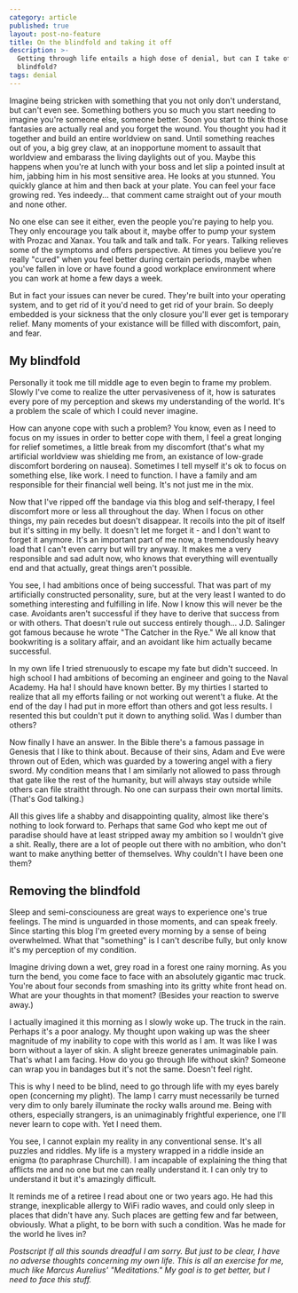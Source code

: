 ```yaml
---
category: article
published: true
layout: post-no-feature
title: On the blindfold and taking it off
description: >-
  Getting through life entails a high dose of denial, but can I take off the
  blindfold?
tags: denial
---
```

Imagine being stricken with something that you not only don't understand, but can't even see. Something bothers you so much you start needing to imagine you're someone else, someone better. Soon you start to think those fantasies are actually real and you forget the wound. You thought you had it together and build an entire worldview on sand. Until something reaches out of you, a big grey claw, at an inopportune moment to assault that worldview and embarass the living daylights out of you. Maybe this happens when you're at lunch with your boss and let slip a pointed insult at him, jabbing him in his most sensitive area. He looks at you stunned. You quickly glance at him and then back at your plate. You can feel your face growing red. Yes indeedy... that comment came straight out of your mouth and none other.

No one else can see it either, even the people you're paying to help you. They only encourage you talk about it, maybe offer to pump your system with Prozac and Xanax. You talk and talk and talk. For years. Talking relieves some of the symptoms and offers perspective. At times you believe you're really "cured" when you feel better during certain periods, maybe when you've fallen in love or have found a good workplace environment where you can work at home a few days a week.

But in fact your issues can never be cured. They're built into your operating system, and to get rid of it you'd need to get rid of your brain. So deeply embedded is your sickness that the only closure you'll ever get is temporary relief. Many moments of your existance will be filled with discomfort, pain, and fear.

## My blindfold

Personally it took me till middle age to even begin to frame my problem. Slowly I've come to realize the utter pervasiveness of it, how is saturates every pore of my perception and skews my understanding of the world. It's a problem the scale of which I could never imagine.

How can anyone cope with such a problem? You know, even as I need to focus on my issues in order to better cope with them, I feel a great longing for relief sometimes, a little break from my discomfort (that's what my artificial worldview was shielding me from, an existance of low-grade discomfort bordering on nausea). Sometimes I tell myself it's ok to focus on something else, like work. I need to function. I have a family and am responsible for their financial well being. It's not just me in the mix.

Now that I've ripped off the bandage via this blog and self-therapy, I feel discomfort more or less all throughout the day. When I focus on other things, my pain recedes but doesn't disappear. It recoils into the pit of itself but it's sitting in my belly. It doesn't let me forget it - and I don't want to forget it anymore. It's an important part of me now, a tremendously heavy load that I can't even carry but will try anyway. It makes me a very responsible and sad adult now, who knows that everything will eventually end and that actually, great things aren't possible.

You see, I had ambitions once of being successful. That was part of my artificially constructed personality, sure, but at the very least I wanted to do something interesting and fulfilling in life. Now I know this will never be the case. Avoidants aren't successful if they have to derive that success from or with others. That doesn't rule out success entirely though... J.D. Salinger got famous because he wrote "The Catcher in the Rye." We all know that bookwriting is a solitary affair, and an avoidant like him actually became successful. 

In my own life I tried strenuously to escape my fate but didn't succeed. In high school I had ambitions of becoming an engineer and going to the Naval Academy. Ha ha! I should have known better. By my thirties I started to realize that all my efforts failing or not working out werent't a fluke. At the end of the day I had put in more effort than others and got less results. I resented this but couldn't put it down to anything solid. Was I dumber than others?

Now finally I have an answer. In the Bible there's a famous passage in Genesis that I like to think about. Because of their sins, Adam and Eve were thrown out of Eden, which was guarded by a towering angel with a fiery sword. My condition means that I am similarly not allowed to pass through that gate like the rest of the humanity, but will always stay outside while others can file straitht through. No one can surpass their own mortal limits. (That's God talking.)

All this gives life a shabby and disappointing quality, almost like there's nothing to look forward to. Perhaps that same God who kept me out of paradise should have at least stripped away my ambition so I wouldn't give a shit. Really, there are a lot of people out there with no ambition, who don't want to make anything better of themselves. Why couldn't I have been one them?

## Removing the blindfold

Sleep and semi-consciouness are great ways to experience one's true feelings. The mind is unguarded in those moments, and can speak freely. Since starting this blog I'm greeted every morning by a sense of being overwhelmed. What that "something" is I can't describe fully, but only know it's my perception of my condition.

Imagine driving down a wet, grey road in a forest one rainy morning. As you turn the bend, you come face to face with an absolutely gigantic mac truck. You're about four seconds from smashing into its gritty white front head on. What are your thoughts in that moment? (Besides your reaction to swerve away.) 

I actually imagined it this morning as I slowly woke up. The truck in the rain. Perhaps it's a poor analogy. My thought upon waking up was the sheer magnitude of my inability to cope with this world as I am. It was like I was born without a layer of skin. A slight breeze generates unimaginable pain. That's what I am facing. How do you go through life without skin? Someone can wrap you in bandages but it's not the same. Doesn't feel right. 

This is why I need to be blind, need to go through life with my eyes barely open (concerning my plight). The lamp I carry must necessarily be turned very dim to only barely illuminate the rocky walls around me. Being with others, especially strangers, is an unimaginably frightful experience, one I'll never learn to cope with. Yet I need them.

You see, I cannot explain my reality in any conventional sense. It's all puzzles and riddles. My life is a mystery wrapped in a riddle inside an enigma (to paraphrase Churchill). I am incapable of explaining the thing that afflicts me and no one but me can really understand it. I can only try to understand it but it's amazingly difficult.

It reminds me of a retiree I read about one or two years ago. He had this strange, inexplicable allergy to WiFi radio waves, and could only sleep in places that didn't have any. Such places are getting few and far between, obviously. What a plight, to be born with such a condition. Was he made for the world he lives in?

_Postscript 
If all this sounds dreadful I am sorry. But just to be clear, I have no adverse thoughts concerning my own life. This is all an exercise for me, much like Marcus Aurelius' "Meditations." My goal is to get better, but I need to face this stuff._

